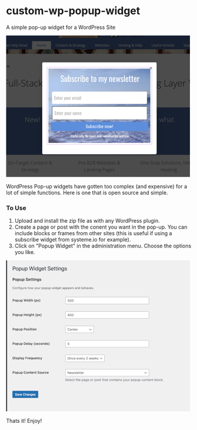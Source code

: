 # custom-wp-popup-widget
A simple pop-up widget for a WordPress Site

![a pop-up widget](pop-up.png)

WordPress Pop-up widgets have gotten too complex (and expensive) for a lot of simple functions. Here is one that is open source and simple.
### To Use
1. Upload and install the zip file as with any WordPress plugin.
2. Create a page or post with the conent you want in the pop-up.  You can include blocks or frames from other sites (this is useful if using a subscribe widget from systeme.io for example).
3. Click on "Popup Widget" in the administration menu. Choose the options you like.

![popup-widget-config](popup-widget-config.png)

Thats it!  Enjoy!

